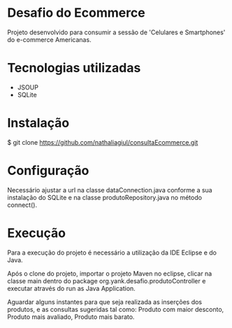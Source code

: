 # Desafio do Ecommerce

Projeto desenvolvido para consumir a sessão de 'Celulares e Smartphones' do e-commerce Americanas.

# Tecnologias utilizadas

- JSOUP
- SQLite

# Instalação

$ git clone https://github.com/nathaliagiul/consultaEcommerce.git

# Configuração

Necessário ajustar a url na classe dataConnection.java conforme a sua instalação do SQLite e na classe produtoRepository.java no método connect().

# Execução

Para a execução do projeto é necessário a utilização da IDE Eclipse e do Java.

Após o clone do projeto, importar o projeto Maven no eclipse, clicar na classe main dentro do package org.yank.desafio.produtoController e executar através do run as Java Application.

Aguardar alguns instantes para que seja realizada as inserções dos produtos, e as consultas sugeridas tal como: Produto com maior desconto, Produto mais avaliado, Produto mais barato.
